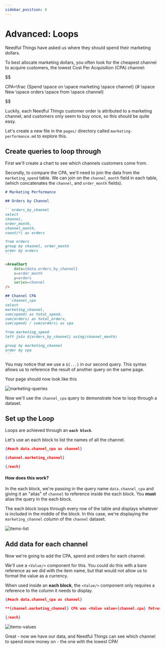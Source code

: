 ```yaml
---
sidebar_position: 8
---
```


# Advanced: Loops

Needful Things have asked us where they should spend their marketing dollars.

To best allocate marketing dollars, you often look for the cheapest channel to acquire customers, the lowest Cost Per Acquisition (CPA) channel:

$$

CPA=\frac {Spend \space on \space marketing \space channel} {\# \space New \space orders \space from \space channel}

$$

Luckily, each Needful Things customer order is attributed to a marketing channel, and customers only seem to buy once, so this should be quite easy.

Let's create a new file in the `pages/` directory called `marketing-performance.md` to explore this.

## Create queries to loop through

First we'll create a chart to see which channels customers come from.

Secondly, to compare the CPA, we'll need to join the data from the `marketing_spend` table. We can join on the `channel_month` field in each table, (which concatenates the `channel`, and `order_month` fields).


````markdown title="Paste into marketing-performance.md:"
# Marketing Performance

## Orders by Channel

```orders_by_channel
select 
channel,
order_month,
channel_month,
count(*) as orders

from orders
group by channel, order_month
order by orders
```

<AreaChart
    data={data.orders_by_channel}
    x=order_month
    y=orders
    series=channel
/>

## Channel CPA
```channel_cpa
select 
marketing_channel,
sum(spend) as total_spend,
sum(orders) as total_orders,
sum(spend) / sum(orders) as cpa

from marketing_spend
left join ${orders_by_channel} using(channel_month)

group by marketing_channel
order by cpa
```
````
You may notice that we use a `${...}` in our second query. This syntax allows us to reference the result of another query on the same page.

Your page should now look like this

<div style={{textAlign: 'center'}}>

![marketing-queries](/img/tutorial-img/needful-things-marketing-queries.png)

</div>



Now we'll use the `channel_cpa` query to demonstrate how to loop through a dataset. 

## Set up the Loop

Loops are achieved through an **`each block`**.

Let's use an each block to list the names of all the channel.

```json title="Add to bottom of marketing-performance.md:"
{#each data.channel_cpa as channel}

{channel.marketing_channel}

{/each}
```
#### How does this work? 
In the each block, we're passing in the query name `data.channel_cpa` and giving it an "alias" of `channel` to reference inside the each block. You **must** alias the query in the each block.

The each block loops through every row of the table and displays whatever is included in the middle of the block. In this case, we're displaying the `marketing_channel` column of the `channel` dataset.

<div style={{textAlign: 'center'}}>

![items-list](/img/tutorial-img/needful-things-first-loop.png)

</div>

## Add data for each channel
Now we're going to add the CPA, spend and orders for each channel.

We'll use a `<Value/>` component for this. You could do this with a bare reference as we did with the item name, but that would not allow us to format the value as a currency.

When used inside an **each block**, the `<Value/>` component only requires a reference to the column it needs to display.

```json {3} title="Change the highlighted line below:"
{#each data.channel_cpa as channel}

**{channel.marketing_channel} CPA was <Value value={channel.cpa} fmt=usd/>**, with a spend of <Value value={channel.total_spend} fmt=usd/>, bringing in <Value value={channel.total_orders}/> orders.

{/each}
```
<div style={{textAlign: 'center'}}>

![items-values](/img/tutorial-img/needful-things-loop-finished.png)

</div>

Great - now we have our data, and Needful Things can see which channel to spend more money on - the one with the lowest CPA!
